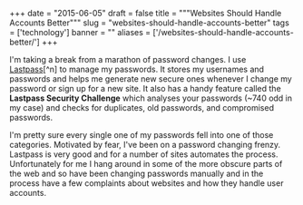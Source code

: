 
+++
date = "2015-06-05"
draft = false
title = """Websites Should Handle Accounts Better"""
slug = "websites-should-handle-accounts-better"
tags = ['technology']
banner = ""
aliases = ['/websites-should-handle-accounts-better/']
+++

I'm taking a break from a marathon of password changes. I use [Lastpass](https://lastpass.com/f?408496)[^n] to manage my passwords. It stores my usernames and passwords and helps me generate new secure ones whenever I change my password or sign up for a new site. It also has a handy feature called the **Lastpass Security Challenge** which analyses your passwords (~740 odd in my case) and checks for duplicates, old passwords, and compromised passwords.

I'm pretty sure every single one of my passwords fell into one of those categories. Motivated by fear, I've been on a password changing frenzy. Lastpass is very good and for a number of sites automates the process. Unfortunately for me I hang around in some of the more obscure parts of the web and so have been changing passwords manually and in the process have a few complaints about websites and how they handle user accounts.

